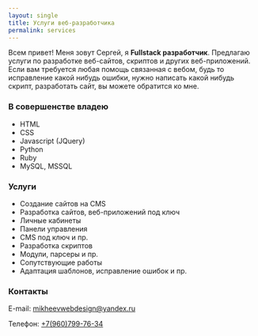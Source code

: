 ```yaml
---
layout: single
title: Услуги веб-разработчика
permalink: services
---
```


Всем привет! Меня зовут Сергей, я **Fullstack разработчик**. Предлагаю услуги по разработке веб-сайтов, скриптов и других веб-приложений.
Если вам требуется любая помощь связанная с вебом, будь то исправление какой нибудь ошибки, нужно написать какой нибудь скрипт, разработать сайт, 
вы можете обратится ко мне.

### В совершенстве владею
- HTML
- CSS
- Javascript (JQuery)
- Python
- Ruby
- MySQL, MSSQL

### Услуги
- Создание сайтов на CMS
- Разработка сайтов, веб-приложений под ключ
- Личные кабинеты
- Панели управления
- CMS под ключ и пр.
- Разработка скриптов
- Модули, парсеры и пр.
- Сопутствующие работы
- Адаптация шаблонов, исправление ошибок и пр.

### Контакты
E-mail: [mikheevwebdesign@yandex.ru](mailto:mikheevwebdesign@yandex.ru)

Телефон: [+7(960)799-76-34](89607997634)
